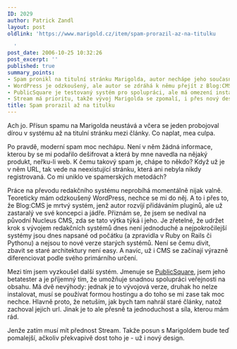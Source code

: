 ```yaml
---
ID: 2029
author: Patrick Zandl
layout: post
oldlink: 'https://www.marigold.cz/item/spam-prorazil-az-na-titulku

  '
post_date: 2006-10-25 10:32:26
post_excerpt: ''
published: true
summary_points:
- Spam pronikl na titulní stránku Marigolda, autor nechápe jeho současnou podobu.
- WordPress je odzkoušený, ale autor se zdráhá k němu přejít z Blog:CMS.
- PublicSquare je testovaný systém pro spolupráci, ale má omezení instalace.
- Stream má prioritu, takže vývoj Marigolda se zpomalí, i přes nový design.
title: Spam prorazil až na titulku
---
```


<texy><p>Ach jo. Přísun spamu na Marigolda neustává a včera se jeden probojoval dírou v systému až na titulní stránku mezi články. Co naplat, mea culpa. </p>

<p>Po pravdě, moderní spam moc nechápu. Není v něm žádná informace, kterou by se mi podařilo dešifrovat a která by mne navedla na nějaký produkt, neřku-li web. K čemu takový spam je, chápe to někdo? Když už je v něm URL, tak vede na neexistující stránku, která ani nebyla nikdy registrovaná. Co mi uniklo ve spamerských metodách?</p>

<p>Práce na převodu redakčního systému neprobíhá momentálně nijak valně. Teoreticky mám odzkoušený WordPress, nechce se mi do něj. A to i přes to, že Blog:CMS je mrtvý systém, jenž autor rozvíjí přidáváním pluginů, ale už zastaralý ve své koncepci a jádře. Přiznám se, že jsem se nedíval na původní Nucleus CMS, zda se tato výtka týká i jeho. Je zřetelné, že udržet krok s vývojem redakčních systémů dnes není jednoduché a nejpokročilejší systémy jsou dnes napsané od počátku (a zpravidla v Ruby on Rails či Pythonu) a nejsou to nové verze starých systémů. Není se čemu divit, zbavit se staré architektury není easy. A navíc, už i CMS se začínají výrazně diferenciovat podle svého primárního určení. </p>

<p>Mezi tím jsem vyzkoušel další systém. Jmenuje se <a href="http://www.boxesandarrows.com/">PublicSquare</a>, jsem jeho betatester a je příjemný tím, že umožňuje snadnou spolupráci veřejnosti na obsahu. Má dvě nevýhody: jednak je to vývojová verze, druhak ho nelze instalovat, musí se používat formou hostingu a do toho se mi zase tak moc nechce. Hlavně proto, že netuším, jak bych tam nahrál staré články, natož zachoval jejich url. Jinak je to ale přesně ta jednoduchost a síla, kterou mám rád. </p>

<p>Jenže zatím musí mít přednost Stream. Takže posun s Marigoldem bude teď pomalejší, ačkoliv překvapivě dost toho je - už i nový design.
</p>